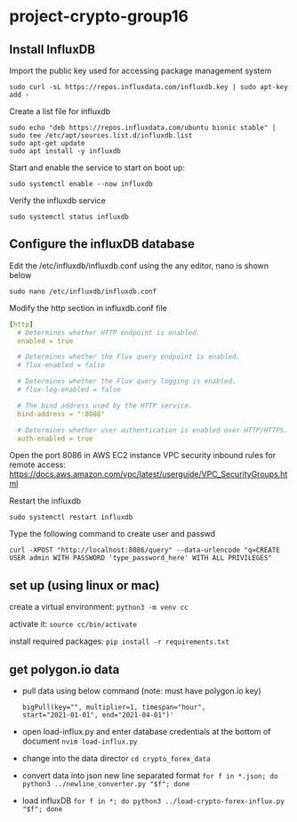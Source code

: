 # project-crypto-group16

## Install InfluxDB

Import the public key used for accessing package management system

	sudo curl -sL https://repos.influxdata.com/influxdb.key | sudo apt-key add -


Create a list file for influxdb
	
	sudo echo "deb https://repos.influxdata.com/ubuntu bionic stable" | sudo tee /etc/apt/sources.list.d/influxdb.list
	sudo apt-get update
	sudo apt install -y influxdb

Start and enable the service to start on boot up:
	
	sudo systemctl enable --now influxdb

Verify the influxdb service
	
	sudo systemctl status influxdb
	
## Configure the influxDB database

Edit the /etc/influxdb/influxdb.conf using the any editor, nano is shown below
	
	sudo nano /etc/influxdb/influxdb.conf
	
Modify the http section in influxdb.conf file

```YAML
[http]
  # Determines whether HTTP endpoint is enabled.
  enabled = true

  # Determines whether the Flux query endpoint is enabled.
  # flux-enabled = false

  # Determines whether the Flux query logging is enabled.
  # flux-log-enabled = false

  # The bind address used by the HTTP service.
  bind-address = ":8086"

  # Determines whether user authentication is enabled over HTTP/HTTPS.
  auth-enabled = true
```

Open the port 8086 in AWS EC2 instance VPC security inbound rules for remote access: https://docs.aws.amazon.com/vpc/latest/userguide/VPC_SecurityGroups.html
	
Restart the influxdb 
	
	sudo systemctl restart influxdb
	
Type the following command to create user and passwd

	curl -XPOST "http://localhost:8086/query" --data-urlencode "q=CREATE USER admin WITH PASSWORD 'type_password_here' WITH ALL PRIVILEGES"

## set up (using linux or mac)

create a virtual environment: ```python3 -m venv cc```

activate it: ```source cc/bin/activate```

install required packages: ```pip install -r requirements.txt```


##  get polygon.io data
- pull data using below command (note: must have polygon.io key)
  ```python3 -c 'from customPolygonAPI import bigPull;
  bigPull(key="", multiplier=1, timespan="hour",
  start="2021-01-01", end="2021-04-01")'

- open load-influx.py and enter database credentials at the bottom of document
  ```nvim load-influx.py```
  
- change into the data director
  ```cd crypto_forex_data```
  
- convert data into json new line separated format
  ```for f in *.json; do python3 ../newline_converter.py "$f"; done```
  
- load influxDB
  ```for f in *; do python3 ../load-crypto-forex-influx.py "$f"; done```

